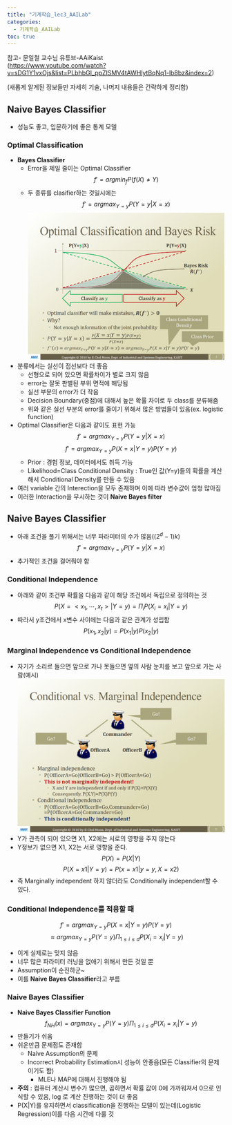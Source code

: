 ```yaml
---
title: "기계학습_lec3_AAILab"
categories: 
  - 기계학습_AAILab 
toc: true
---
```

참고- 문일철 교수님 유튜브-AAiKaist \
(https://www.youtube.com/watch?v=sDG1Y1vxOjs&list=PLbhbGI_ppZISMV4tAWHlytBqNq1-lb8bz&index=2)

(새롭게 알게된 정보들만 자세히 기술, 나머지 내용들은 간략하게 정리함)

## Naive Bayes Classifier
- 성능도 좋고, 입문하기에 좋은 통계 모델

### Optimal Classification
- **Bayes Classifier**
  - Error을 제일 줄이는 Optimal Classifier
$$f'=argmin_f P(f(X)\neq Y)$$
  - 두 종류를 clasifier하는 것일시에는
$$f'=argmax_{Y=y} P(Y=y|X=x)$$
![](/assets/img/images/2020-02-13-11-10-03.png)
- 분류에서는 실선이 점선보다 더 좋음
  - 선형으로 되어 있으면 확률차이가 별로 크지 않음
  - error는 잘못 판별된 부위 면적에 해당됨
  - 실선 부분의 error가 더 작음
  - Decision Boundary(중점)에 대해서 높은 확률 차이로 두 class를 분류해줌
  - 위와 같은 실선 부분의 error를 줄이기 위해서 많은 방법들이 있음(ex. logistic function)
- Optimal Classifier은 다음과 같이도 표현 가능
$$f'=argmax_{Y=y} P(Y=y|X=x)$$
$$f'=argmax_{Y=y} P(X=x|Y=y)P(Y=y)$$
  - Prior : 경험 정보, 데이터에서도 취득 가능
  - Likelihood=Class Conditional Density : True인 값(Y=y)들의 확률을 계산해서 Conditional Density를 만들 수 있음
- 여러 variable 간의 Interection을 모두 존재하며 이에 따라 변수값이 엄청 많아짐
- 이러한 Interaction을 무시하는 것이 **Naive Bayes filter**

## Naive Bayes Classifier
- 아래 조건을 풀기 위해서는 너무 파라미터의 수가 많음($(2^d-1)k$)
$$f'=argmax_{Y=y} P(Y=y|X=x)$$
- 추가적인 조건을 걸어줘야 함

### Conditional Independence
- 아래와 같이 조건부 확률을 다음과 같이 해당 조건에서 독립으로 정의하는 것
$$P(X = <x_1, \cdots , x_t >|Y=y) = \Pi_i P(X_i=x_i|Y=y)$$
- 따라서 y조건에서 x변수 사이에는 다음과 같은 관계가 성립함
  $$P(x_1,x_2|y)=P(x_1|y)P(x_2|y)$$

### Marginal Independence vs Conditional Independence
- 자기가 소리르 들으면 앞으로 가나 못들으면 옆의 사람 눈치를 보고 앞으로 가는 사람(예시)
![](/assets/img/images/2020-02-13-13-02-04.png)
- Y가 관측이 되어 있으면 X1, X2에는 서로의 영향을 주지 않는다
- Y정보가 없으면 X1, X2는 서로 영향을 준다.
$$P(X)=P(X|Y)$$
$$P(X=x1|Y=y)=P(x=x1|y=y,X=x2)$$
- 즉 Marginally independent 하지 않더라도 Conditionally independent할 수 있다.

### **Conditional Independence**를 적용할 때
$$f'=argmax_{Y=y} P(X=x|Y=y)P(Y=y)$$
$$ \approx argmax_{Y=y}P(Y=y)\Pi_{1\leq i \leq d} P(X_i=x_i|Y=y)$$
- 이게 실제로는 맞지 않음
- 너무 많은 파라미터 러닝을 없애기 위해서 만든 것일 뿐
- Assumption이 순진하군~
- 이를 **Naive Bayes Classifier**라고 부름


### Naive Bayes Classifier
- **Naive Bayes Classifier Function**
$$f_{NH}(x) = argmax_{Y=y} P(Y=y)\Pi_{1\leq i \leq d} P(X_i=x_i|Y=y)$$
- 만들기가 쉬움
- 쉬운만큼 문제점도 존재함
  - Naive Assumption의 문제
  - Incorrect Probability Estimation시 성능이 안좋음(모든 Classifier의 문제이기도 함)
    - MLE나 MAP에 대해서 진행해야 됨
- **주의** : 컴퓨터 계산시 변수가 많으면, 곱하면서 확률 값이 0에 가까워져서 0으로 인식할 수 있음, log 로 계산 진행하는 것이 더 좋음
- P(X|Y)를 유지하면서 classification을 진행하는 모델이 있는데(Logistic Regression)이를 다음 시간에 다룰 것 